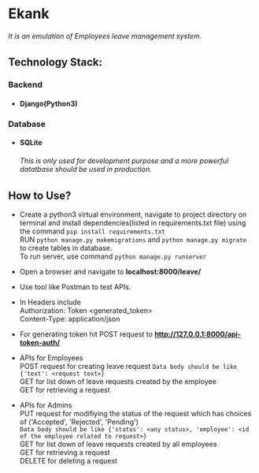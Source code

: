 # Ekank
###### It is an emulation of Employees leave management system.

## Technology Stack:
### Backend
* #### Django(Python3)

### Database
* #### SQLite
  ###### This is only used for development purpose and a more powerful datatbase should be used in production.

## How to Use?
* Create a python3 virtual environment, navigate to project directory on terminal and install dependencies(listed in requirements.txt file) using the command
`pip install requirements.txt` <br>
RUN `python manage.py makemigrations` and `python manage.py migrate` <br>to create tables in database. <br>
To run server, use command `python manage.py runserver`

* Open a browser and navigate to <b>localhost:8000/leave/</b>
* Use tool like Postman to test APIs.
* In Headers include <br>
  Authorization: Token <generated_token> <br>
  Content-Type: application/json
* For generating token hit POST request to <b>http://127.0.0.1:8000/api-token-auth/</b>
* APIs for Employees <br>
  POST request for creating leave request 
      `Data body should be like {'text': <request text>}` <br>
  GET for list down of leave requests created by the employee <br>
  GET for retrieving a request
* APIs for Admins <br>
  PUT request for modifiying the status of the request which has choices of ('Accepted', 'Rejected', 'Pending') <br>
      `Data body should be like {'status': <any status>, 'employee': <id of the employee related to request>}` <br>
  GET for list down of leave requests created by all employees <br>
  GET for retrieving a request <br>
  DELETE for deleting a request
  
